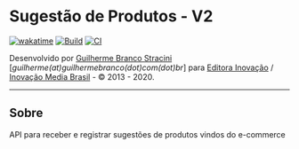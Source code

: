 # Sugestão de Produtos - V2

[![wakatime](https://wakatime.com/badge/github/InovacaoMediaBrasil/SugestaoDeProdutos.svg)](https://wakatime.com/badge/github/InovacaoMediaBrasil/SugestaoDeProdutos)
[![Build](https://github.com/InovacaoMediaBrasil/SugestaoDeProdutos/actions/workflows/build.yml/badge.svg)](https://github.com/InovacaoMediaBrasil/SugestaoDeProdutos/actions/workflows/build.yml)
[![CI](https://github.com/InovacaoMediaBrasil/SugestaoDeProdutos/actions/workflows/buildAndDeploy.yml/badge.svg)](https://github.com/InovacaoMediaBrasil/SugestaoDeProdutos/actions/workflows/buildAndDeploy.yml)

Desenvolvido por [Guilherme Branco Stracini](https://www.guilherme.stracini.com.br) [*guilherme(at)guilhermebranco(dot)com(dot)br*] para [Editora Inovação](https://www.editorainovacao.com.br) / [Inovação Media Brasil](https://www.inovacaomedia.com.br) - © 2013 - 2020. 

---

## Sobre

API para receber e registrar sugestões de produtos vindos do e-commerce
